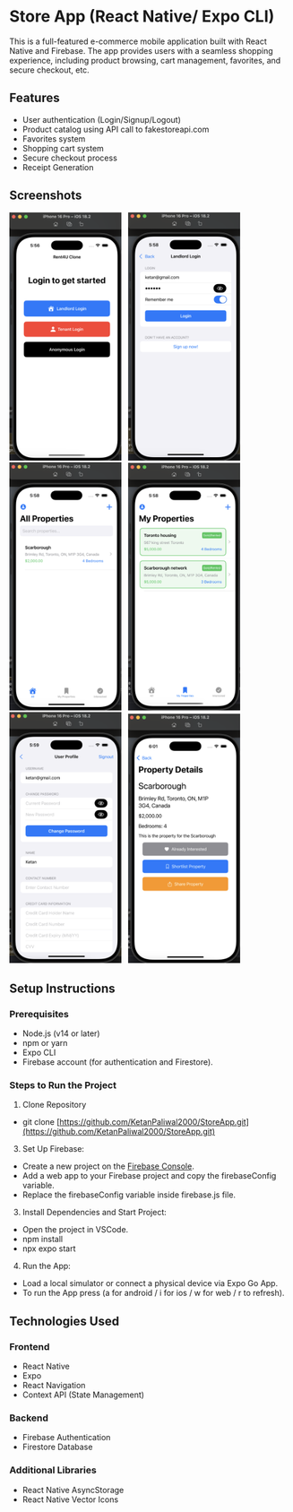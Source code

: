 # Store App (React Native/ Expo CLI)
This is a full-featured e-commerce mobile application built with React Native and Firebase. The app provides users with a seamless shopping experience, including product browsing, cart management, favorites, and secure checkout, etc.

## Features
- User authentication (Login/Signup/Logout)
- Product catalog using API call to fakestoreapi.com
- Favorites system
- Shopping cart system
- Secure checkout process
- Receipt Generation

## Screenshots
<div class="inline-block">
  <img src="https://github.com/KetanPaliwal2000/Rent4U-Project/blob/main/Screenshot%201.png" alt="Screenshot 1" width="200">
  &nbsp;
  <img src="https://github.com/KetanPaliwal2000/Rent4U-Project/blob/main/Screenshot%202.png" alt="Screenshot 2" width="200">
  &nbsp;
  <img src="https://github.com/KetanPaliwal2000/Rent4U-Project/blob/main/Screenshot%203.png" alt="Screenshot 3" width="200">
  &nbsp;
  <img src="https://github.com/KetanPaliwal2000/Rent4U-Project/blob/main/Screenshot%204.png" alt="Screenshot 4" width="200">
  &nbsp;
  <img src="https://github.com/KetanPaliwal2000/Rent4U-Project/blob/main/Screenshot%205.png" alt="Screenshot 5" width="200">
  &nbsp;
  <img src="https://github.com/KetanPaliwal2000/Rent4U-Project/blob/main/Screenshot%206.png" alt="Screenshot 6" width="200">
</div>

## Setup Instructions
### Prerequisites
- Node.js (v14 or later)
- npm or yarn
- Expo CLI
- Firebase account (for authentication and Firestore).

### Steps to Run the Project
1. Clone Repository
  - git clone [https://github.com/KetanPaliwal2000/StoreApp.git](https://github.com/KetanPaliwal2000/StoreApp.git)
3. Set Up Firebase:
  - Create a new project on the [Firebase Console](https://console.firebase.google.com/).
  - Add a web app to your Firebase project and copy the firebaseConfig variable.
  - Replace the firebaseConfig variable inside firebase.js file.
3. Install Dependencies and Start Project:
  - Open the project in VSCode.
  - npm install
  - npx expo start
4. Run the App:
  - Load a local simulator or connect a physical device via Expo Go App.
  - To run the App press (a for android / i for ios / w for web / r to refresh).

## Technologies Used
### Frontend
- React Native
- Expo
- React Navigation
- Context API (State Management)
### Backend
- Firebase Authentication
- Firestore Database
### Additional Libraries
- React Native AsyncStorage
- React Native Vector Icons
